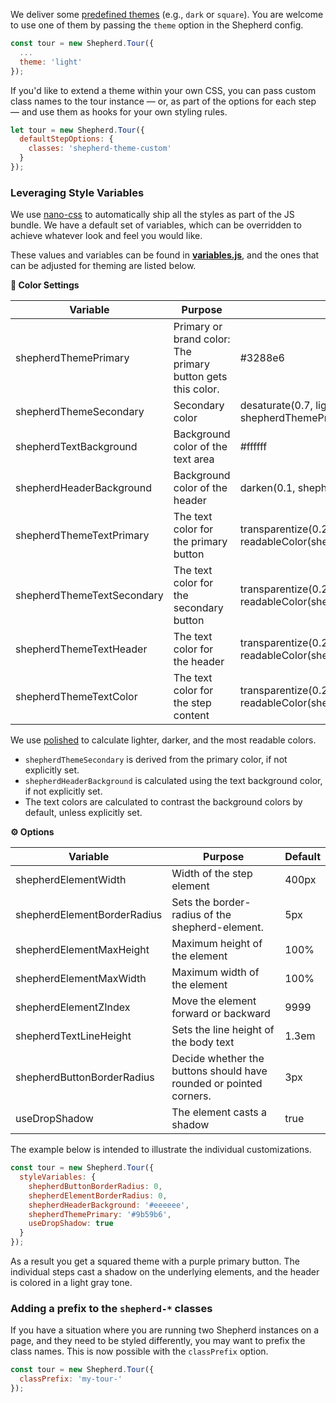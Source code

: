 We deliver some [predefined themes](/docs/themes.md) (e.g., `dark` or `square`). 
You are welcome to use one of them by passing the `theme` option in the Shepherd config.

```js
const tour = new Shepherd.Tour({
  ...
  theme: 'light'
});
```

If you'd like to extend a theme within your own CSS, you can pass custom class names to the tour instance &mdash; 
or, as part of the options for each step &mdash; and use them as hooks for your own styling rules.

```javascript
let tour = new Shepherd.Tour({
  defaultStepOptions: {
    classes: 'shepherd-theme-custom'
  }
});
```

### Leveraging Style Variables

We use [nano-css](https://github.com/streamich/nano-css) to automatically ship all the styles as part of the JS bundle.
We have a default set of variables, which can be overridden to achieve whatever look and feel you would like.

These values and variables can be found in [**variables.js**](/src/js/styles/variables.js), and the ones that can be adjusted for theming are listed below.

**🎨 Color Settings**

| Variable                   | Purpose                                                     | Default
|----------------------------|-------------------------------------------------------------|--------
| shepherdThemePrimary       | Primary or brand color: The primary button gets this color. | #3288e6
| shepherdThemeSecondary     | Secondary color                                             | desaturate(0.7, lighten(0.4, shepherdThemePrimary))
| shepherdTextBackground     | Background color of the text area                           | #ffffff
| shepherdHeaderBackground   | Background color of the header                              | darken(0.1, shepherdTextBackground)
| shepherdThemeTextPrimary   | The text color for the primary button                       | transparentize(0.25, readableColor(shepherdThemePrimary))
| shepherdThemeTextSecondary | The text color for the secondary button                     | transparentize(0.25, readableColor(shepherdThemeSecondary))
| shepherdThemeTextHeader    | The text color for the header                               | transparentize(0.25, readableColor(shepherdHeaderBackground))
| shepherdThemeTextColor     | The text color for the step content                         | transparentize(0.25, readableColor(shepherdTextBackground))

We use [polished](https://github.com/styled-components/polished) to calculate lighter, darker, and the most readable colors.

* `shepherdThemeSecondary` is derived from the primary color, if not explicitly set.
* `shepherdHeaderBackground` is calculated using the text background color, if not explicitly set.
* The text colors are calculated to contrast the background colors by default, unless explicitly set.

**⚙️ Options**

| Variable                    | Purpose                                                            | Default
|-----------------------------|--------------------------------------------------------------------|--------
| shepherdElementWidth        | Width of the step element                                          | 400px
| shepherdElementBorderRadius | Sets the border-radius of the shepherd-element.                    | 5px
| shepherdElementMaxHeight    | Maximum height of the element                                      | 100%
| shepherdElementMaxWidth     | Maximum width of the element                                       | 100%
| shepherdElementZIndex       | Move the element forward or backward                               | 9999
| shepherdTextLineHeight      | Sets the line height of the body text                              | 1.3em
| shepherdButtonBorderRadius  | Decide whether the buttons should have rounded or pointed corners. | 3px
| useDropShadow               | The element casts a shadow                                         | true

The example below is intended to illustrate the individual customizations.

```js
const tour = new Shepherd.Tour({
  styleVariables: {
    shepherdButtonBorderRadius: 0,
    shepherdElementBorderRadius: 0,
    shepherdHeaderBackground: '#eeeeee',
    shepherdThemePrimary: '#9b59b6',
    useDropShadow: true
  }
});
```

As a result you get a squared theme with a purple primary button. The individual steps cast a shadow on the underlying elements, and 
the header is colored in a light gray tone.

### Adding a prefix to the `shepherd-*` classes

If you have a situation where you are running two Shepherd instances on a page, and they need to be styled
differently, you may want to prefix the class names. This is now possible with the `classPrefix` option.

```js
const tour = new Shepherd.Tour({
  classPrefix: 'my-tour-'
});
```
